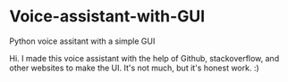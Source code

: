 # Voice-assistant-with-GUI
Python voice assitant with a simple GUI

Hi. I made this voice assistant with the help of Github, stackoverflow, and other websites to make the UI. It's not much, but it's honest work. :)
